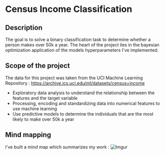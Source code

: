 # Census Income Classification

## Description
The goal is to solve a binary classification task to determine whether a person makes over 50k a year. The heart of the project lies in the bayesian optimization application of the models hyperparameters I've implemented.
 
## Scope of the project 
The data for this project was taken from the UCI Machine Learning Repository : https://archive.ics.uci.edu/ml/datasets/census+income

 * Exploratory data analysis to understand the relationship between the features and the target variable
 * Processing, encoding and standardizing data into numerical features to use machine learning
 * Use predictive models to determine the individuals that are the most likely to make over 50k a year

## Mind mapping
I've built a mind map which summarizes my work :
![Imgur](https://i.imgur.com/pQu4CvL.jpg)

